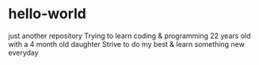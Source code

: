 # hello-world
just another repository 
Trying to learn coding & programming
22 years old with a 4 month old daughter
Strive to do my best & learn something new everyday
